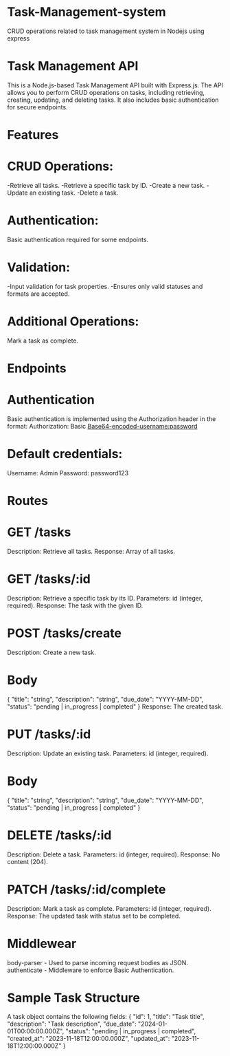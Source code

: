 # Task-Management-system
CRUD operations related to task management system in Nodejs using express

# Task Management API
This is a Node.js-based Task Management API built with Express.js. The API allows you to perform CRUD operations on tasks, including retrieving, creating, updating, and deleting tasks. It also includes basic authentication for secure endpoints.

# Features
# CRUD Operations:
-Retrieve all tasks.
-Retrieve a specific task by ID.
-Create a new task.
-Update an existing task.
-Delete a task.

# Authentication: 
Basic authentication required for some endpoints.

# Validation:
-Input validation for task properties.
-Ensures only valid statuses and formats are accepted.

# Additional Operations:
Mark a task as complete.

# Endpoints
# Authentication
Basic authentication is implemented using the Authorization header in the format:
Authorization: Basic <Base64-encoded-username:password>

# Default credentials:
Username: Admin
Password: password123

# Routes
# GET /tasks
Description: Retrieve all tasks.
Response: Array of all tasks.
# GET /tasks/:id
Description: Retrieve a specific task by its ID.
Parameters: id (integer, required).
Response: The task with the given ID.
# POST /tasks/create
Description: Create a new task.
# Body
{
  "title": "string",
  "description": "string",
  "due_date": "YYYY-MM-DD",
  "status": "pending | in_progress | completed"
}
Response: The created task.
# PUT /tasks/:id
Description: Update an existing task.
Parameters: id (integer, required).
# Body
{
  "title": "string",
  "description": "string",
  "due_date": "YYYY-MM-DD",
  "status": "pending | in_progress | completed"
}
# DELETE /tasks/:id
Description: Delete a task.
Parameters: id (integer, required).
Response: No content (204).
# PATCH /tasks/:id/complete
Description: Mark a task as complete.
Parameters: id (integer, required).
Response: The updated task with status set to be completed.

# Middlewear
body-parser - Used to parse incoming request bodies as JSON.
authenticate - Middleware to enforce Basic Authentication.

# Sample Task Structure
A task object contains the following fields:
{
  "id": 1,
  "title": "Task title",
  "description": "Task description",
  "due_date": "2024-01-01T00:00:00.000Z",
  "status": "pending | in_progress | completed",
  "created_at": "2023-11-18T12:00:00.000Z",
  "updated_at": "2023-11-18T12:00:00.000Z"
}
